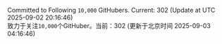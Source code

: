 Committed to Following `10,000` GitHubers. Current: <!-- FOLLOWING_COUNT -->302<!-- FOLLOWING_COUNT --> (Update at UTC <!-- LAST_UPDATED -->2025-09-02 20:16:46<!-- LAST_UPDATED -->)<br>
致力于关注`10,000`个GitHuber。当前：<!-- FOLLOWING_COUNT -->302<!-- FOLLOWING_COUNT --> (更新于北京时间 <!-- LAST_UPDATED_CST -->2025-09-03 04:16:46<!-- LAST_UPDATED_CST -->)
